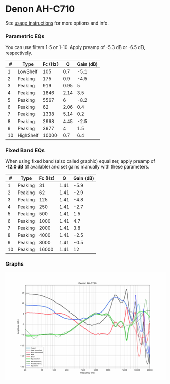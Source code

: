 # Denon AH-C710
See [usage instructions](https://github.com/jaakkopasanen/AutoEq#usage) for more options and info.

### Parametric EQs
You can use filters 1-5 or 1-10. Apply preamp of -5.3 dB or -6.5 dB, respectively.

|   # | Type      |   Fc (Hz) |    Q |   Gain (dB) |
|-----|-----------|-----------|------|-------------|
|   1 | LowShelf  |       105 | 0.7  |        -5.1 |
|   2 | Peaking   |       175 | 0.9  |        -4.5 |
|   3 | Peaking   |       919 | 0.95 |         5   |
|   4 | Peaking   |      1846 | 2.14 |         3.5 |
|   5 | Peaking   |      5567 | 6    |        -8.2 |
|   6 | Peaking   |        62 | 2.06 |         0.4 |
|   7 | Peaking   |      1338 | 5.14 |         0.2 |
|   8 | Peaking   |      2968 | 4.45 |        -2.5 |
|   9 | Peaking   |      3977 | 4    |         1.5 |
|  10 | HighShelf |     10000 | 0.7  |         6.4 |

### Fixed Band EQs
When using fixed band (also called graphic) equalizer, apply preamp of **-12.0 dB** (if available) and set gains manually with these parameters.

|   # | Type    |   Fc (Hz) |    Q |   Gain (dB) |
|-----|---------|-----------|------|-------------|
|   1 | Peaking |        31 | 1.41 |        -5.9 |
|   2 | Peaking |        62 | 1.41 |        -2.9 |
|   3 | Peaking |       125 | 1.41 |        -4.8 |
|   4 | Peaking |       250 | 1.41 |        -2.7 |
|   5 | Peaking |       500 | 1.41 |         1.5 |
|   6 | Peaking |      1000 | 1.41 |         4.7 |
|   7 | Peaking |      2000 | 1.41 |         3.8 |
|   8 | Peaking |      4000 | 1.41 |        -2.5 |
|   9 | Peaking |      8000 | 1.41 |        -0.5 |
|  10 | Peaking |     16000 | 1.41 |        12   |

### Graphs
![](./Denon%20AH-C710.png)
